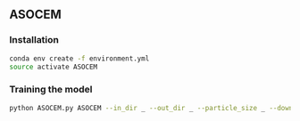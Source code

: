 ## ASOCEM

### Installation

```sh
conda env create -f environment.yml
source activate ASOCEM
```

### Training the model

```sh
python ASOCEM.py ASOCEM --in_dir _ --out_dir _ --particle_size _ --downsample_size _ --window_size _ --contamination_criterion size/power --algorithm regular/fast --n_cores _
```
